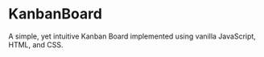 # KanbanBoard
A simple, yet intuitive Kanban Board implemented using vanilla JavaScript, HTML, and CSS.

